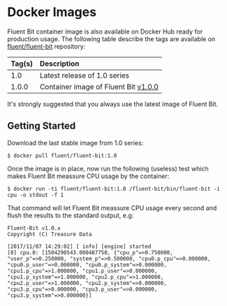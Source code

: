 # Docker Images

Fluent Bit container image is also available on Docker Hub ready for production usage. The following table describe the tags are available on [fluent/fluent-bit](https://hub.docker.com/r/fluent/fluent-bit/) repository:

| Tag\(s\) | Description |
| :--- | :--- |
| 1.0 | Latest release of 1.0 series |
| 1.0.0 | Container image of Fluent Bit [v1.0.0](http://fluentbit.io/announcements/v1.0.0) |

It's strongly suggested that you always use the latest image of Fluent Bit.

## Getting Started

Download the last stable image from 1.0 series:

```text
$ docker pull fluent/fluent-bit:1.0
```

Once the image is in place, now run the following \(useless\) test which makes Fluent Bit meassure CPU usage by the container:

```text
$ docker run -ti fluent/fluent-bit:1.0 /fluent-bit/bin/fluent-bit -i cpu -o stdout -f 1
```

That command will let Fluent Bit meassure CPU usage every second and flush the results to the standard output, e.g:

```text
Fluent-Bit v1.0.x
Copyright (C) Treasure Data

[2017/11/07 14:29:02] [ info] [engine] started
[0] cpu.0: [1504290543.000487750, {"cpu_p"=>0.750000, "user_p"=>0.250000, "system_p"=>0.500000, "cpu0.p_cpu"=>0.000000, "cpu0.p_user"=>0.000000, "cpu0.p_system"=>0.000000, "cpu1.p_cpu"=>1.000000, "cpu1.p_user"=>0.000000, "cpu1.p_system"=>1.000000, "cpu2.p_cpu"=>1.000000, "cpu2.p_user"=>1.000000, "cpu2.p_system"=>0.000000, "cpu3.p_cpu"=>0.000000, "cpu3.p_user"=>0.000000, "cpu3.p_system"=>0.000000}]
```

